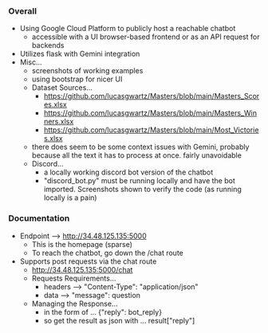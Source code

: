 ### Overall
- Using Google Cloud Platform to publicly host a reachable chatbot
  - accessible with a UI browser-based frontend or as an API request for backends
- Utilizes flask with Gemini integration
- Misc...
  - screenshots of working examples
  - using bootstrap for nicer UI
  - Dataset Sources...
      - https://github.com/lucasgwartz/Masters/blob/main/Masters_Scores.xlsx
      - https://github.com/lucasgwartz/Masters/blob/main/Masters_Winners.xlsx
      - https://github.com/lucasgwartz/Masters/blob/main/Most_Victories.xlsx
  - there does seem to be some context issues with Gemini, probably because all the text it has to process at once. fairly unavoidable
  - Discord...
    - a locally working discord bot version of the chatbot
    - "discord_bot.py" must be running locally and have the bot imported. Screenshots shown to verify the code (as running locally is a pain)

### Documentation
- Endpoint --> http://34.48.125.135:5000
  - This is the homepage (sparse)
  - To reach the chatbot, go down the /chat route
- Supports post requests via the chat route
  - http://34.48.125.135:5000/chat
  - Requests Requirements...
    - headers --> "Content-Type": "application/json"
    - data --> "message": question
  - Managing the Response...
    - in the form of ... {"reply": bot_reply}
    - so get the result as json with ... result["reply"]
